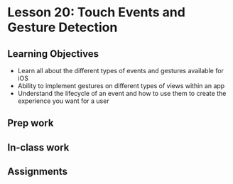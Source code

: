 # Lesson 20: Touch Events and Gesture Detection

## Learning Objectives
* Learn all about the different types of events and gestures available for iOS
* Ability to implement gestures on different types of views within an app
* Understand the lifecycle of an event and how to use them to create the experience you want for a user 

## Prep work

## In-class work

## Assignments
